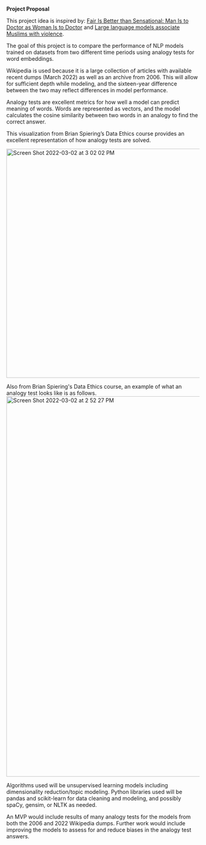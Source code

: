**Project Proposal**

This project idea is inspired by: [Fair Is Better than Sensational: Man Is to Doctor as Woman Is to Doctor](https://direct.mit.edu/coli/article/46/2/487/93368/Fair-Is-Better-than-Sensational-Man-Is-to-Doctor) and [Large language models associate Muslims with violence](https://www.nature.com/articles/s42256-021-00359-2?proof=t).

The goal of this project is to compare the performance of NLP models trained on datasets from two different time periods using analogy tests for word embeddings. 

Wikipedia is used because it is a large collection of articles with available recent dumps (March 2022) as well as an archive from 2006. This will allow for sufficient depth while modeling, and the sixteen-year difference between the two may reflect differences in model performance.

Analogy tests are excellent metrics for how well a model can predict meaning of words. Words are represented as vectors, and the model calculates the cosine similarity between two words in an analogy to find the correct answer.

This visualization from Brian Spiering’s Data Ethics course provides an excellent representation of how analogy tests are solved.

<img width="597" alt="Screen Shot 2022-03-02 at 3 02 02 PM" src="https://user-images.githubusercontent.com/84412675/156464296-67574342-3956-4b78-9fcb-d04855b935af.png">

Also from Brian Spiering's Data Ethics course, an example of what an analogy test looks like is as follows.
<img width="991" alt="Screen Shot 2022-03-02 at 2 52 27 PM" src="https://user-images.githubusercontent.com/84412675/156464492-87ed3449-6bbf-41ab-96ee-4dbff24bee02.png">

Algorithms used will be unsupervised learning models including dimensionality reduction/topic modeling. Python libraries used will be pandas and scikit-learn for data cleaning and modeling, and possibly spaCy, gensim, or NLTK as needed.

An MVP would include results of many analogy tests for the models from both the 2006 and 2022 Wikipedia dumps. Further work would include improving the models to assess for and reduce biases in the analogy test answers.
